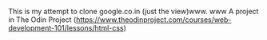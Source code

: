 This is my attempt to clone google.co.in (just the view)www.
www
A project in The Odin Project (https://www.theodinproject.com/courses/web-development-101/lessons/html-css)
